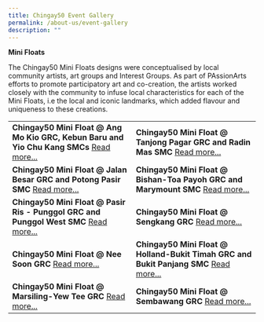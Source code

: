```yaml
---
title: Chingay50 Event Gallery
permalink: /about-us/event-gallery
description: ""
---
```

**Mini Floats**

The Chingay50 Mini Floats designs were conceptualised by local community artists, art groups and Interest Groups. As part of PAssionArts efforts to promote participatory art and co-creation, the artists worked closely with the community to infuse local characteristics for each of the Mini Floats, i.e the local and iconic landmarks, which added flavour and uniqueness to these creations.

<table width="100%" border="0">
        <tr>
            <td width="50%">
                <img src="" alt="" />
                <br />
                <b>Chingay50 Mini Float @ Ang Mo Kio GRC, Kebun Baru and Yio Chu Kang SMCs</b>
                <a href="">Read more...</a>
            </td>
            <td width="50%">
                <img src="" alt="" />
                <br />
                <b>Chingay50 Mini Float @ Tanjong Pagar GRC and Radin Mas SMC</b>
                <a href="">Read more...</a>
            </td>
        </tr>
        <tr>
            <td width="50%">
                <img src="" alt="" /><br />
                <b>Chingay50 Mini Float @ Jalan Besar GRC and Potong Pasir SMC</b>
                <a href="">Read more...</a>
            </td>
            <td width="50%">
                <img src="" alt="" /><br />
                <b>Chingay50 Mini Float @ Bishan-Toa Payoh GRC and Marymount SMC</b>
                <a href="">Read more...</a>
            </td>
        </tr>
        <tr>
            <td width="50%">
                <img src="" alt="" /><br />
                <b>Chingay50 Mini Float @ Pasir Ris - Punggol GRC and Punggol West SMC</b>
                <a href="">Read more...</a>
            </td>
            <td width="50%">
                <img src="" alt="" /><br />
                <b>Chingay50 Mini Float @ Sengkang GRC</b>
                <a href="">Read more...</a>
            </td>
        </tr>
        <tr>
            <td width="50%">
                <img src="" alt="" /><br />
                <b>Chingay50 Mini Float @ Nee Soon GRC</b>
                <a href="">Read more...</a>
            </td>
            <td width="50%">
                <img src="" alt="" /><br />
                <b>Chingay50 Mini Float @ Holland-Bukit Timah GRC and Bukit Panjang SMC</b>
                <a href="">Read more...</a>
            </td>
        </tr>
        <tr>
            <td width="50%">
                <img src="" alt="" /><br />
                <b>Chingay50 Mini Float @ Marsiling-Yew Tee GRC</b>
                <a href="">Read more...</a>
            </td>
            <td width="50%">
                <img src="" alt="" /><br />
                <b>Chingay50 Mini Float @ Sembawang GRC</b>
                <a href="">Read more...</a>
            </td>
        </tr>
    </table>